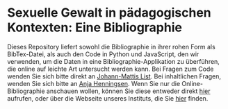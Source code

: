 # Sexuelle Gewalt in pädagogischen Kontexten: Eine Bibliographie

Dieses Repository liefert sowohl die Bibliographie in ihrer rohen Form als BibTex-Datei, als auch den Code in Python und JavaScript, den wir verwenden, um die Daten in eine Bibliographie-Applikation zu überführen, die online auf leichte Art untersucht werden kann. Bei Fragen zum Code wenden Sie sich bitte direkt an [Johann-Mattis List](mailto:mattis.list@shh.mpg.de). Bei inhaltlichen Fragen, wenden Sie sich bitte an [Anja Henningsen](mailto:anja.henningsen@fh-kiel.de). Wenn Sie nur die Online-Bibliographie anschauen wollen, können Sie diese entweder direkt [hier](https://segepae.github.io) aufrufen, oder über die Webseite unseres Instituts, die Sie [hier](http://www.forschungsnetzwerk-gegen-sexualisierte-gewalt.de/de) finden.
